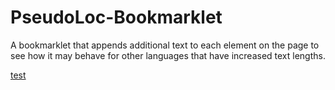 # PseudoLoc-Bookmarklet
A bookmarklet that appends additional text to each element on the page to see how it may behave for other languages that have increased text lengths.

<a href="test">test</a>
